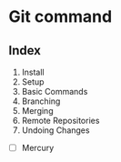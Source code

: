 # Git command

## Index
1. Install
2. Setup
3. Basic Commands
4. Branching
5. Merging
6. Remote Repositories
7. Undoing Changes

- [ ] Mercury
